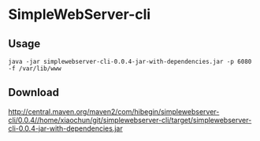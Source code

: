 # SimpleWebServer-cli

## Usage

`java -jar simplewebserver-cli-0.0.4-jar-with-dependencies.jar -p 6080 -f /var/lib/www`

## Download

http://central.maven.org/maven2/com/hibegin/simplewebserver-cli/0.0.4//home/xiaochun/git/simplewebserver-cli/target/simplewebserver-cli-0.0.4-jar-with-dependencies.jar